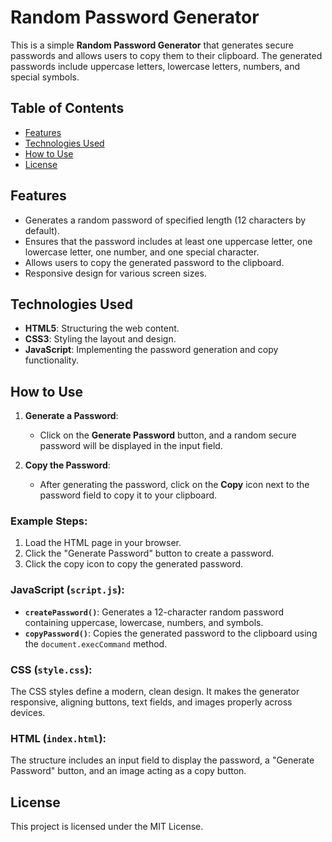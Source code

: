 # Random Password Generator

This is a simple **Random Password Generator** that generates secure passwords and allows users to copy them to their clipboard. The generated passwords include uppercase letters, lowercase letters, numbers, and special symbols. 

## Table of Contents
- [Features](#features)
- [Technologies Used](#technologies-used)
- [How to Use](#how-to-use)
- [License](#license)

## Features

- Generates a random password of specified length (12 characters by default).
- Ensures that the password includes at least one uppercase letter, one lowercase letter, one number, and one special character.
- Allows users to copy the generated password to the clipboard.
- Responsive design for various screen sizes.

## Technologies Used

- **HTML5**: Structuring the web content.
- **CSS3**: Styling the layout and design.
- **JavaScript**: Implementing the password generation and copy functionality.

## How to Use

1. **Generate a Password**:
   - Click on the **Generate Password** button, and a random secure password will be displayed in the input field.

2. **Copy the Password**:
   - After generating the password, click on the **Copy** icon next to the password field to copy it to your clipboard.

### Example Steps:

1. Load the HTML page in your browser.
2. Click the "Generate Password" button to create a password.
3. Click the copy icon to copy the generated password.

### JavaScript (`script.js`):

- **`createPassword()`**: Generates a 12-character random password containing uppercase, lowercase, numbers, and symbols.
- **`copyPassword()`**: Copies the generated password to the clipboard using the `document.execCommand` method.

### CSS (`style.css`):

The CSS styles define a modern, clean design. It makes the generator responsive, aligning buttons, text fields, and images properly across devices.

### HTML (`index.html`):

The structure includes an input field to display the password, a "Generate Password" button, and an image acting as a copy button.

## License

This project is licensed under the MIT License.




